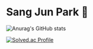 # Sang Jun Park 🐘


![Anurag's GitHub stats](https://github-readme-stats.vercel.app/api?username=sangjun0412&show_icons=true&theme=orange)

[![Solved.ac Profile](http://mazassumnida.wtf/api/v2/generate_badge?boj=guaba0412)](https://solved.ac/guaba0412/)
